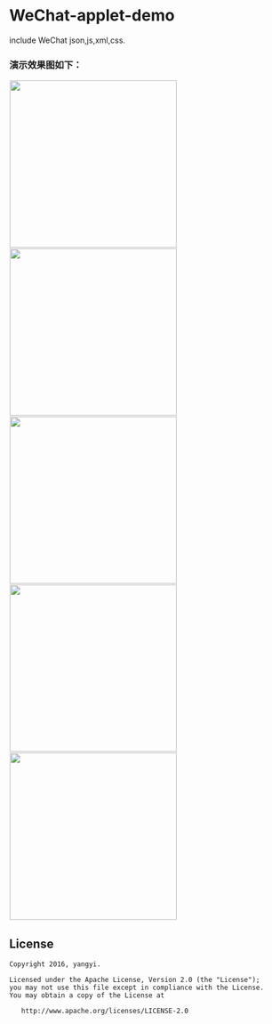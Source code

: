 # WeChat-applet-demo
include WeChat json,js,xml,css. 
### 演示效果图如下：
<img src='https://github.com/yangyiRunning/WeChat-applet-demo/blob/master/others/WX20170109-225131@2x.png?raw=true' width="300px" style='border: #f1f1f1 solid 1px'/>
<img src='https://github.com/yangyiRunning/WeChat-applet-demo/blob/master/others/WX20170109-230119@2x.png?raw=true' width="300px" style='border: #f1f1f1 solid 1px'/>
<img src='https://github.com/yangyiRunning/WeChat-applet-demo/blob/master/others/WX20170109-230150@2x.png?raw=true' width="300px" style='border: #f1f1f1 solid 1px'/>
<img src='https://github.com/yangyiRunning/WeChat-applet-demo/blob/master/others/WX20170109-230947@2x.png?raw=true' width="300px" style='border: #f1f1f1 solid 1px'/>
<img src='https://github.com/yangyiRunning/WeChat-applet-demo/blob/master/others/WX20170109-231049@2x.png?raw=true' width="300px" style='border: #f1f1f1 solid 1px'/>

## License

    Copyright 2016, yangyi.

    Licensed under the Apache License, Version 2.0 (the "License");
    you may not use this file except in compliance with the License.
    You may obtain a copy of the License at

       http://www.apache.org/licenses/LICENSE-2.0
